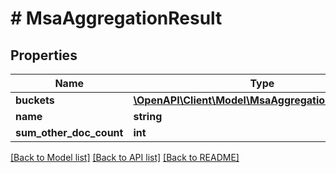 # # MsaAggregationResult

## Properties

Name | Type | Description | Notes
------------ | ------------- | ------------- | -------------
**buckets** | [**\OpenAPI\Client\Model\MsaAggregationResultItem[]**](MsaAggregationResultItem.md) |  |
**name** | **string** |  |
**sum_other_doc_count** | **int** |  | [optional]

[[Back to Model list]](../../README.md#models) [[Back to API list]](../../README.md#endpoints) [[Back to README]](../../README.md)

